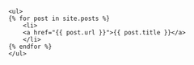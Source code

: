         <ul>
        {% for post in site.posts %}
            <li>
            <a href="{{ post.url }}">{{ post.title }}</a>
            </li>
        {% endfor %}
        </ul>